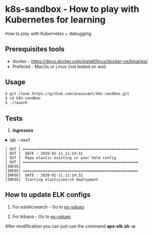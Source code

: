 # k8s-sandbox - How to play with Kubernetes for learning
How to play with Kubernetes + debugging

## Prerequisites tools

- docker - https://docs.docker.com/install/linux/docker-ce/binaries/
- Prefered - MacOs or Linux (not tested on wsl)

## Usage

```bash
$ git clone https://github.com/avaussant/k8s-sandbox.git
$ cd k8s-sandbox
$ ./launch
```

## Tests

1. _**Ingresses**_

<details><summary>lab --exo1</summary>

- How to debug an ingress, what can be wrong ?
    - 2 services
    - 2 pods
    - 2 urls
    - 1 error

Try to find the issue fix it and relaunch the script 
</details>


```console
[ OUT ] ====================================================
[ OUT ]  DATE : 2020-02-11_11:14:32
[ OUT ]  Repo elastic existing in your helm config
[ OUT ] ====================================================
[INFOS]
[INFOS] ====================================================
[INFOS]  DATE : 2020-02-11_11:14:32
[INFOS]  Starting elasticsearch deployment
```

## How to update ELK configs

1. For ealsticsearch - Go to [es-values](elasticsearch/values.yaml)

2. For kibana  - Go to [es-values](kibana/values.yaml)

After modification you can just use the command **aps-elk.sh -u**
